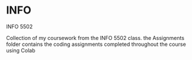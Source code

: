 # INFO
INFO 5502

Collection of my coursework from the INFO 5502 class.
the Assignments folder contains the coding assignments completed throughout the course using Colab
